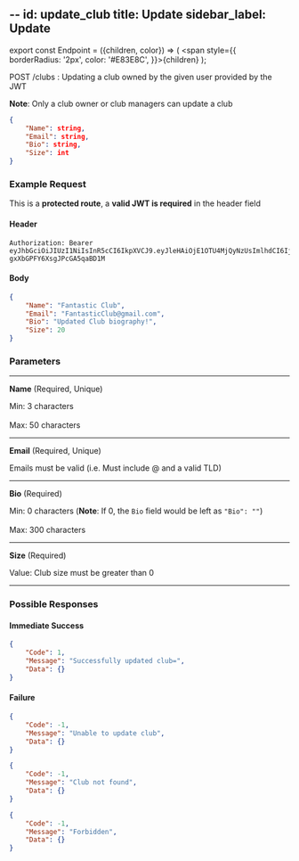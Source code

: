 --
id: update_club
title: Update
sidebar_label: Update
---

export const Endpoint = ({children, color}) => ( <span style={{
      borderRadius: '2px',
      color: '#E83E8C',
    }}>{children}</span> );

<Endpoint>POST /clubs </Endpoint>: Updating a club owned by the given user provided by the JWT

**Note**: Only a club owner or club managers can update a club
```json
{
    "Name": string,
    "Email": string,
    "Bio": string,
    "Size": int
}
```

### Example Request
This is a **protected route**, a **valid JWT is required** in the header field
#### Header
```
Authorization: Bearer eyJhbGciOiJIUzI1NiIsInR5cCI6IkpXVCJ9.eyJleHAiOjE1OTU4MjQyNzUsImlhdCI6IjIwMjAtMDctMjdUMDA6MjY6MTUuNzg5NTg0Mi0wNDowMCIsInN1YiI6ImNocmlzIn0.5US2_ITKcfgkpEbfsR-gxXbGPFY6XsgJPcGA5qaBD1M
```

#### Body
```json
{
    "Name": "Fantastic Club",
    "Email": "FantasticClub@gmail.com",
    "Bio": "Updated Club biography!",
    "Size": 20
}
```

### Parameters
---
**Name** (Required, Unique)

Min: 3 characters <br></br>
Max: 50 characters

---
**Email** (Required, Unique)

Emails must be valid (i.e. Must include @ and a valid TLD)

---
**Bio** (Required)

Min: 0 characters (**Note**: If 0, the `Bio` field would be left as `"Bio": ""`)<br></br>
Max: 300 characters

---
**Size** (Required)

Value: Club size must be greater than 0 

---
### Possible Responses
#### Immediate Success
```json
{
	"Code": 1,
	"Message": "Successfully updated club=",
	"Data": {}
}
```
#### Failure
```json
{
	"Code": -1,
	"Message": "Unable to update club",
	"Data": {}
}
```
```json
{
	"Code": -1,
	"Message": "Club not found",
	"Data": {}
}
```
```json
{
	"Code": -1,
	"Message": "Forbidden",
	"Data": {}
}
```


